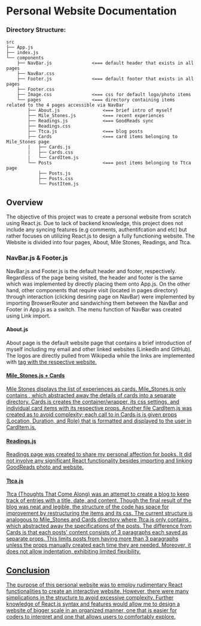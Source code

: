 # Personal Website Documentation

### Directory Structure:

```
src                 
├── App.js
├── index.js
└── components
    ├── NavBar.js               <=== default header that exists in all pages
    ├── NavBar.css
    ├── Footer.js               <=== default footer that exists in all pages
    ├── Footer.css
    ├── Image.css               <=== css for default logo/photo items
    └── pages                   <=== directory containing items related to the 4 pages accessible via NavBar
        ├── About.js                <=== brief intro of myself
        ├── Mile_Stones.js          <=== recent experiences
        ├── Readings.js             <=== GoodReads sync
        ├── Readings.css          
        ├── Ttca.js                 <=== blog posts
        ├── Cards                   <=== card items belonging to Mile_Stones page  
        |   ├── Cards.js
        |   ├── Cards.css
        |   └── CardItem.js
        └── Posts                   <=== post items belonging to Ttca page
            ├── Posts.js
            ├── Posts.css
            └── PostItem.js
```

## **Overview**

The objective of this project was to create a personal website from scratch using React.js. Due to lack of backend knowledge, this project does not include any syncing features (e.g comments, authentifcation and etc) but rather focuses on utilizing React.js to design a fully functioning website. The Website is divided into four pages, About, Mile Stones, Readings, and Ttca.

### **NavBar.js & Footer.js**

NavBar.js and Footer.js is the default header and footer, respectively. Regardless of the page being visited, the header and footer is the same which was implemented by directly placing them onto App.js. On the other hand, other components that require visit (located in pages directory) through interaction (clicking desiring page on NavBar) were implemented by importing BrowserRouter and sandwiching them between the NavBar and Footer in App.js as a switch. The menu function of NavBar was created using Link import.

#### **About.js**

About page is the default website page that contains a brief introduction of myself including my email and other linked websites (LinkedIn and GitHub). The logos are directly pulled from Wikipedia while the links are implemented with <a href> tag with the respective website. 

#### **Mile_Stones.js + Cards**

Mile Stones displays the list of experiences as cards. Mile_Stones.js only contains <Cards />, which abstracted away the details of cards into a separate directory. Cards.js creates the container/wrapper, its css settings, and individual card items with its respective props. Another file CardItem.js was created as to avoid complexity; each call to <CardItem /> in Cards.js is given props (Location, Duration, and Role) that is formatted and displayed to the user in CardItem.js.

#### **Readings.js**

Readings page was created to share my personal affection for books. It did not involve any significant React functionality besides importing and linking GoodReads photo and website. 

#### **Ttca.js**

Ttca (Thoughts That Come Along) was an attempt to create a blog to keep track of entries with a title, date, and content. Though the final result of the blog was neat and legible, the structure of the code has space for improvement by restructuring the items and its css. The current structure is analogous to Mile_Stones and Cards directory where Ttca.js only contains <Posts />, which abstracted away the specifications of the posts. The difference from Cards is that each posts' content consists of 3 paragraphs each saved as separate props. This limits posts from having more than 3 paragraphs unless the props manually created each time they are needed. Moreover, it does not allow indentation, exhibiting limited flexibility. 
    
## **Conclusion**

The purpose of this personal website was to employ rudimentary React functionalities to create an interactive website. However, there were many simplications in the  structure to avoid excessive complexity. Further knowledge of React.js syntax and features would allow me to design a website of bigger scale in an organized manner, one that is easier for coders to interpret and one that allows users to comfortably explore.
